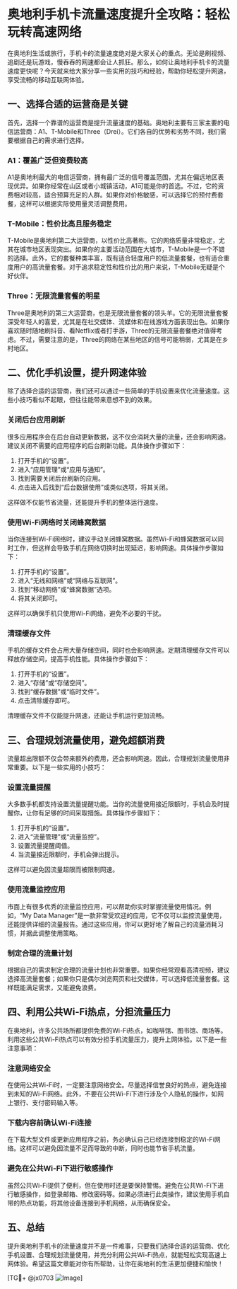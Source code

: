 # 奥地利手机卡流量速度提升全攻略：轻松玩转高速网络

在奥地利生活或旅行，手机卡的流量速度绝对是大家关心的重点。无论是刷视频、追剧还是玩游戏，慢吞吞的网速都会让人抓狂。那么，如何让奥地利手机卡的流量速度更快呢？今天就来给大家分享一些实用的技巧和经验，帮助你轻松提升网速，享受流畅的移动互联网体验。

## 一、选择合适的运营商是关键

首先，选择一个靠谱的运营商是提升流量速度的基础。奥地利主要有三家主要的电信运营商：A1、T-Mobile和Three（Drei）。它们各自的优势和劣势不同，我们需要根据自己的需求进行选择。

### A1：覆盖广泛但资费较高

A1是奥地利最大的电信运营商，拥有最广泛的信号覆盖范围，尤其在偏远地区表现优异。如果你经常在山区或者小城镇活动，A1可能是你的首选。不过，它的资费相对较高，适合预算充足的人群。如果你对价格敏感，可以选择它的预付费套餐，这样可以根据实际使用量灵活调整费用。

### T-Mobile：性价比高且服务稳定

T-Mobile是奥地利第二大运营商，以性价比高著称。它的网络质量非常稳定，尤其在城市地区表现突出。如果你的主要活动范围在大城市，T-Mobile是一个不错的选择。此外，它的套餐种类丰富，既有适合轻度用户的低流量套餐，也有适合重度用户的高流量套餐。对于追求稳定性和性价比的用户来说，T-Mobile无疑是个好伙伴。

### Three：无限流量套餐的明星

Three是奥地利的第三大运营商，也是无限流量套餐的领头羊。它的无限流量套餐深受年轻人的喜爱，尤其是在社交媒体、流媒体和在线游戏方面表现出色。如果你喜欢随时随地刷抖音、看Netflix或者打手游，Three的无限流量套餐绝对值得考虑。不过，需要注意的是，Three的网络在某些地区的信号可能稍弱，尤其是在乡村地区。

## 二、优化手机设置，提升网速体验

除了选择合适的运营商，我们还可以通过一些简单的手机设置来优化流量速度。这些小技巧看似不起眼，但往往能带来意想不到的效果。

### 关闭后台应用刷新

很多应用程序会在后台自动更新数据，这不仅会消耗大量的流量，还会影响网速。建议关闭不需要的应用程序的后台刷新功能。具体操作步骤如下：

1. 打开手机的“设置”。
2. 进入“应用管理”或“应用与通知”。
3. 找到需要关闭后台刷新的应用。
4. 点击进入后找到“后台数据使用”或类似选项，将其关闭。

这样做不仅能节省流量，还能提升手机的整体运行速度。

### 使用Wi-Fi网络时关闭蜂窝数据

当你连接到Wi-Fi网络时，建议手动关闭蜂窝数据。虽然Wi-Fi和蜂窝数据可以同时工作，但这样会导致手机在网络切换时出现延迟，影响网速。具体操作步骤如下：

1. 打开手机的“设置”。
2. 进入“无线和网络”或“网络与互联网”。
3. 找到“移动网络”或“蜂窝数据”选项。
4. 将其关闭即可。

这样可以确保手机只使用Wi-Fi网络，避免不必要的干扰。

### 清理缓存文件

手机的缓存文件会占用大量存储空间，同时也会影响网速。定期清理缓存文件可以释放存储空间，提高手机性能。具体操作步骤如下：

1. 打开手机的“设置”。
2. 进入“存储”或“存储空间”。
3. 找到“缓存数据”或“临时文件”。
4. 点击清除缓存即可。

清理缓存文件不仅能提升网速，还能让手机运行更加流畅。

## 三、合理规划流量使用，避免超额消费

流量超出限额不仅会带来额外的费用，还会影响网速。因此，合理规划流量使用非常重要。以下是一些实用的小技巧：

### 设置流量提醒

大多数手机都支持设置流量提醒功能。当你的流量使用接近限额时，手机会及时提醒你，让你有足够的时间采取措施。具体操作步骤如下：

1. 打开手机的“设置”。
2. 进入“流量管理”或“流量监控”。
3. 设置流量提醒阈值。
4. 当流量接近限额时，手机会弹出提示。

这样可以避免因流量超限而被限制网速。

### 使用流量监控应用

市面上有很多优秀的流量监控应用，可以帮助你实时掌握流量使用情况。例如，“My Data Manager”是一款非常受欢迎的应用，它不仅可以监控流量使用，还能提供详细的流量报告。通过这些应用，你可以更好地了解自己的流量消耗习惯，并据此调整使用策略。

### 制定合理的流量计划

根据自己的需求制定合理的流量计划也非常重要。如果你经常观看高清视频，建议选择高流量套餐；如果你只是偶尔浏览网页和社交媒体，可以选择低流量套餐。这样既能满足需求，又能避免浪费。

## 四、利用公共Wi-Fi热点，分担流量压力

在奥地利，许多公共场所都提供免费的Wi-Fi热点，如咖啡馆、图书馆、商场等。利用这些公共Wi-Fi热点可以有效分担手机流量压力，提升上网体验。以下是一些注意事项：

### 注意网络安全

在使用公共Wi-Fi时，一定要注意网络安全。尽量选择信誉良好的热点，避免连接到未知的Wi-Fi网络。此外，不要在公共Wi-Fi下进行涉及个人隐私的操作，如网上银行、支付密码输入等。

### 下载内容前确认Wi-Fi连接

在下载大型文件或更新应用程序之前，务必确认自己已经连接到稳定的Wi-Fi网络。这样可以避免因流量不足而导致的中断，同时也能节省手机流量。

### 避免在公共Wi-Fi下进行敏感操作

虽然公共Wi-Fi提供了便利，但在使用时还是要保持警惕。避免在公共Wi-Fi下进行敏感操作，如登录邮箱、修改密码等。如果必须进行此类操作，建议使用手机自带的热点功能，将其他设备连接到手机网络，从而确保安全。

## 五、总结

提升奥地利手机卡的流量速度并不是一件难事，只要我们选择合适的运营商、优化手机设置、合理规划流量使用，并充分利用公共Wi-Fi热点，就能轻松实现高速上网体验。希望这篇文章能对你有所帮助，让你在奥地利的生活更加便捷和愉快！

[TG💪+ @jx0703 ![Image](https://github.com/user-attachments/assets/dbca1d08-cadb-493c-b0ec-ad6f7a83f270)]
